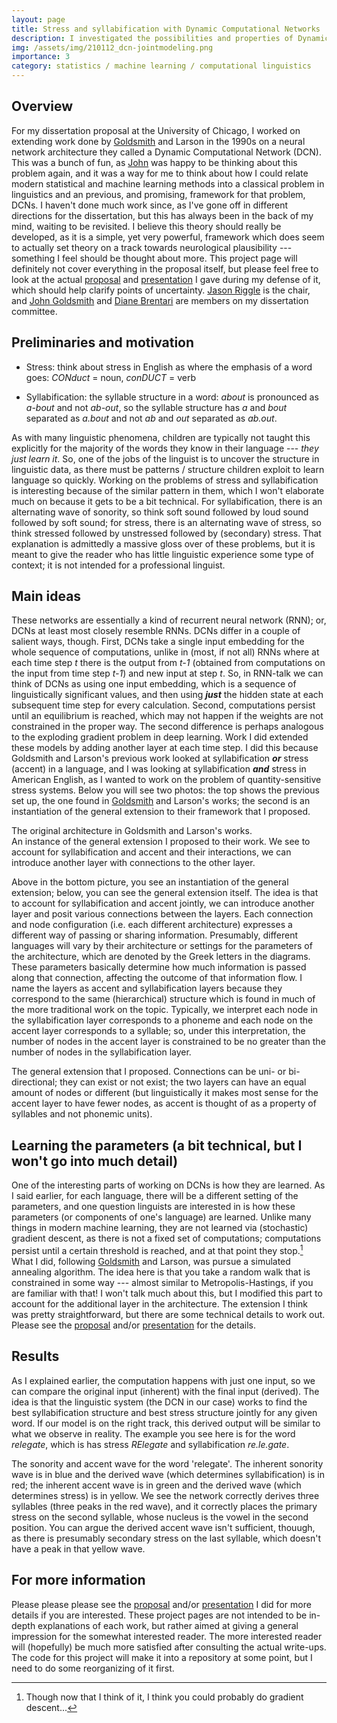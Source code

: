 ```yaml
---
layout: page
title: Stress and syllabification with Dynamic Computational Networks
description: I investigated the possibilities and properties of Dynamic Computational Networks when jointly accounting for stress and syllabification (in English).
img: /assets/img/210112_dcn-jointmodeling.png
importance: 3
category: statistics / machine learning / computational linguistics
---
```


## Overview

For my dissertation proposal at the University of Chicago, I worked on extending work done by [Goldsmith](http://people.cs.uchicago.edu/~jagoldsm/) and Larson in the 1990s on a neural network architecture they called a Dynamic Computational Network (DCN). This was a bunch of fun, as [John](http://people.cs.uchicago.edu/~jagoldsm/) was happy to be thinking about this problem again, and it was a way for me to think about how I could relate modern statistical and machine learning methods into a classical problem in linguistics and an previous, and promising, framework for that problem, DCNs. I haven't done much work since, as I've gone off in different directions for the dissertation, but this has always been in the back of my mind, waiting to be revisited. I believe this theory should really be developed, as it is a simple, yet very powerful, framework which does seem to actually set theory on a track towards neurological plausibility --- something I feel should be thought about more. This project page will definitely not cover everything in the proposal itself, but please feel free to look at the actual <a href= "{{ '/assets/pdf/190609_proposal-final.pdf' | relative_url }}">proposal</a> and <a href= "{{ '/assets/pdf/190609_presentation.pdf' | relative_url }}">presentation</a> I gave during my defense of it, which should help clarify points of uncertainty. [Jason Riggle](https://linguistics.uchicago.edu/jason-riggle) is the chair, and [John Goldsmith](190609_presentation) and [Diane Brentari](https://signlanguagelab.uchicago.edu/) are members on my dissertation committee. 


## Preliminaries and motivation

* Stress: think about stress in English as where the emphasis of a word goes: *CONduct* = noun, *conDUCT* = verb

* Syllabification: the syllable structure in a word: *about* is pronounced as *a-bout* and not *ab-out*, so the syllable structure has *a* and *bout* separated as *a.bout* and not *ab* and *out* separated as *ab.out*.


As with many linguistic phenomena, children are typically not taught this explicitly for the majority of the words they know in their language --- *they just learn it*. So, one of the jobs of the linguist is to uncover the structure in linguistic data, as there must be patterns / structure children exploit to learn language so quickly. Working on the problems of stress and syllabification is interesting because of the similar pattern in them, which I won't elaborate much on because it gets to be a bit technical. For syllabification, there is an alternating wave of sonority, so think soft sound followed by loud sound followed by soft sound; for stress, there is an alternating wave of stress, so think stressed followed by unstressed followed by (secondary) stress. That explanation is admittedly a massive gloss over of these problems, but it is meant to give the reader who has little linguistic experience some type of context; it is not intended for a professional linguist.

## Main ideas

These networks are essentially a kind of recurrent neural network (RNN); or, DCNs at least most closely resemble RNNs. DCNs differ in a couple of salient ways, though. First, DCNs take a single input embedding for the whole sequence of computations, unlike in (most, if not all) RNNs where at each time step *t* there is the output from *t-1* (obtained from computations on the input from time step *t-1*) and new input at step *t*. So, in RNN-talk we can think of DCNs as using one input embedding, which is a sequence of linguistically significant values, and then using ***just*** the hidden state at each subsequent time step for every calculation. Second, computations persist until an equilibrium is reached, which may not happen if the weights are not constrained in the proper way. The second difference is perhaps analogous to the exploding gradient problem in deep learning. Work I did extended these models by adding another layer at each time step. I did this because Goldsmith and Larson's previous work looked at syllabification ***or*** stress (accent) in a language, and I was looking at syllabification ***and*** stress in American English, as I wanted to work on the problem of quantity-sensitive stress systems. Below you will see two photos: the top shows the previous set up, the one found in [Goldsmith](http://people.cs.uchicago.edu/~jagoldsm/) and Larson's works; the second is an instantiation of the general extension to their framework that I proposed.

<div class="row justify-content-md-center">
        <img class="img-fluid rounded z-depth-1" src="{{ '/assets/img/210112_dcn-onelayer.png' | relative_url }}" alt="" title="example image"/>
</div>
<div class="caption">
    The original architecture in Goldsmith and Larson's works.
</div>

<div class="row justify-content-md-center">
        <img class="img-fluid rounded z-depth-1" src="{{ '/assets/img/210112_dcn-twolayer.png' | relative_url }}" alt="" title="example image"/>
</div>
<div class="caption">
    An instance of the general extension I proposed to their work. We see to account for syllabification and accent and their interactions, we can introduce another layer with connections to the other layer.
</div>


Above in the bottom picture, you see an instantiation of the general extension; below, you can see the general extension itself. The idea is that to account for syllabification and accent jointly, we can introduce another layer and posit various connections between the layers. Each connection and node configuration (i.e. each different architecture) expresses a different way of passing or sharing information. Presumably, different languages will vary by their architecture or settings for the parameters of the architecture, which are denoted by the Greek letters in the diagrams. These parameters basically determine how much information is passed along that connection, affecting the outcome of that information flow. I name the layers as accent and syllabification layers because they correspond to the same (hierarchical) structure which is found in much of the more traditional work on the topic. Typically, we interpret each node in the syllabification layer corresponds to a phoneme and each node on the accent layer corresponds to a syllable; so, under this interpretation, the number of nodes in the accent layer is constrained to be no greater than the number of nodes in the syllabification layer.


<div class="row justify-content-lg-center">
        <img class="img-fluid rounded z-depth-1" src="{{ '/assets/img/210112_dcn-jointmodeling.png' | relative_url }}" alt="" title="example image"/>
</div>
<div class="caption">
    The general extension that I proposed. Connections can be uni- or bi-directional; they can exist or not exist; the two layers can have an equal amount of nodes or different (but linguistically it makes most sense for the accent layer to have fewer nodes, as accent is thought of as a property of syllables and not phonemic units).
</div>


## Learning the parameters (a bit technical, but I won't go into much detail)

One of the interesting parts of working on DCNs is how they are learned. As I said earlier, for each language, there will be a different setting of the parameters, and one question linguists are interested in is how these parameters (or components of one's language) are learned. Unlike many things in modern machine learning, they are not learned via (stochastic) gradient descent, as there is not a fixed set of computations; computations persist until a certain threshold is reached, and at that point they stop.[^1] What I did, following [Goldsmith](http://people.cs.uchicago.edu/~jagoldsm/) and Larson, was pursue a simulated annealing algorithm. The idea here is that you take a random walk that is constrained in some way --- almost similar to Metropolis-Hastings, if you are familiar with that! I won't talk much about this, but I modified this part to account for the additional layer in the architecture. The extension I think was pretty straightforward, but there are some technical details to work out. Please see the <a href= "{{ '/assets/pdf/190609_proposal-final.pdf' | relative_url }}">proposal</a> and/or <a href= "{{ '/assets/pdf/190609_presentation.pdf' | relative_url }}">presentation</a> for the details.

[^1]: Though now that I think of it, I think you could probably do gradient descent...


## Results

As I explained earlier, the computation happens with just one input, so we can compare the original input (inherent) with the final input (derived). The idea is that the linguistic system (the DCN in our case) works to find the best syllabification structure and best stress structure jointly for any given word. If our model is on the right track, this derived output will be similar to what we observe in reality. The example you see here is for the word *relegate*, which is has stress *RElegate* and syllabification *re.le.gate*.

<div class="row justify-content-lg-center">
        <img class="img-fluid rounded z-depth-1" src="{{ '/assets/img/210112_dcn-relegate.png' | relative_url }}" alt="" title="example image"/>
</div>
<div class="caption">
    The sonority and accent wave for the word 'relegate'. The inherent sonority wave is in blue and the derived wave (which determines syllabification) is in red; the inherent accent wave is in green and the derived wave (which determines stress) is in yellow. We see the network correctly derives three syllables (three peaks in the red wave), and it correctly places the primary stress on the second syllable, whose nucleus is the vowel in the second position. You can argue the derived accent wave isn't sufficient, thouugh, as there is presumably secondary stress on the last syllable, which doesn't have a peak in that yellow wave. 
</div>


## For more information

Please please please see the <a href= "{{ '/assets/pdf/190609_proposal-final.pdf' | relative_url }}">proposal</a> and/or <a href= "{{ '/assets/pdf/190609_presentation.pdf' | relative_url }}">presentation</a> I did for more details if you are interested. These project pages are not intended to be in-depth explanations of each work, but rather aimed at giving a general impression for the somewhat interested reader. The more interested reader will (hopefully) be much more satisfied after consulting the actual write-ups. The code for this project will make it into a repository at some point, but I need to do some reorganizing of it first.